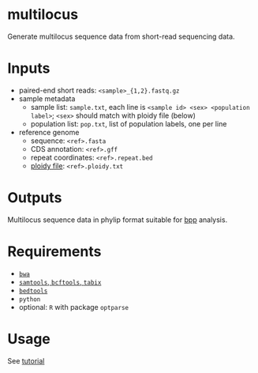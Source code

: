 # multilocus
Generate multilocus sequence data from short-read sequencing data.

# Inputs
- paired-end short reads: `<sample>_{1,2}.fastq.gz`
- sample metadata
  * sample list: `sample.txt`, each line is `<sample id> <sex> <population label>`; `<sex>` should match with ploidy file (below)
  * population list: `pop.txt`, list of population labels, one per line
- reference genome
  * sequence: `<ref>.fasta`
  * CDS annotation: `<ref>.gff`
  * repeat coordinates: `<ref>.repeat.bed`
  * [ploidy file](https://samtools.github.io/bcftools/bcftools.html#ploidy): `<ref>.ploidy.txt`

# Outputs
Multilocus sequence data in phylip format suitable for [bpp](https://github.com/bpp/bpp) analysis.

# Requirements
- [`bwa`](https://github.com/lh3/bwa)
- [`samtools`, `bcftools`, `tabix`](https://www.htslib.org/download/)
- [`bedtools`](https://bedtools.readthedocs.io/en/latest/content/installation.html)
- `python`
- optional: `R` with package `optparse`

# Usage
See [tutorial](https://github.com/ythaworn/multilocus/wiki/Tutorial)
